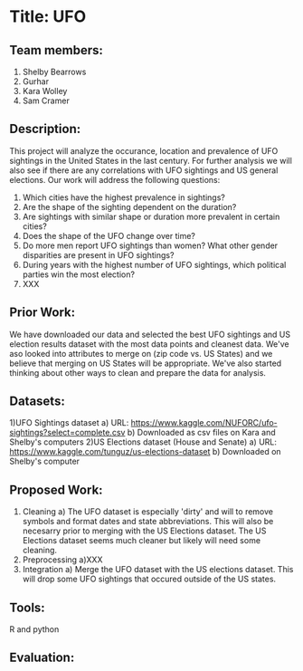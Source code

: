 # Title: UFO
## Team members: 
1) Shelby Bearrows
2) Gurhar
3) Kara Wolley
4) Sam Cramer
## Description: 
This project will analyze the occurance, location and prevalence of UFO sightings in the United States in the last century. For further analysis we will also see if there are any correlations with UFO sightings and US general elections. Our work will address the following questions:
1) Which cities have the highest prevalence in sightings?
2) Are the shape of the sighting dependent on the duration?
3) Are sightings with similar shape or duration more prevalent in certain cities?
4) Does the shape of the UFO change over time?
5) Do more men report UFO sightings than women? What other gender disparities are present in UFO sightings?
6) During years with the highest number of UFO sightings, which political parties win the most election?
7) XXX
## Prior Work:
We have downloaded our data and selected the best UFO sightings and US election results dataset with the most data points and cleanest data. We've aso looked into attributes to merge on (zip code vs. US States) and we believe that merging on US States will be appropriate. We've also started thinking about other ways to clean and prepare the data for analysis.
## Datasets:
  1)UFO Sightings dataset
    a) URL: https://www.kaggle.com/NUFORC/ufo-sightings?select=complete.csv
    b) Downloaded as csv files on Kara and Shelby's computers
  2)US Elections dataset (House and Senate)
    a) URL: https://www.kaggle.com/tunguz/us-elections-dataset
    b) Downloaded on Shelby's computer
## Proposed Work:
  1) Cleaning
    a) The UFO dataset is especially 'dirty' and will to remove symbols and format dates and state abbreviations. This will also be         
    necesarry prior to merging with the US Elections dataset. The US Elections dataset seems much cleaner but likely will need some cleaning.
  2) Preprocessing
    a)XXX
  3) Integration
    a) Merge the UFO dataset with the US elections dataset. This will drop some UFO sightings that occured outside of the US states.
 ## Tools:
  R and python
## Evaluation: 
    




